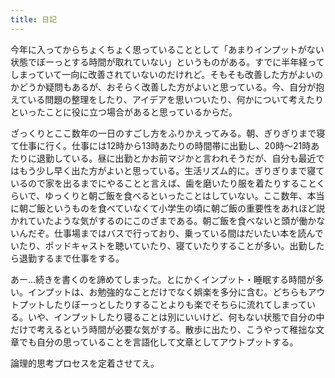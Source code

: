 ```yaml
---
title: 日記
---
```


今年に入ってからちょくちょく思っていることとして「あまりインプットがない状態でぼーっとする時間が取れていない」というものがある。すでに半年経ってしまっていて一向に改善されていないのだけれど。そもそも改善した方がよいのかどうか疑問もあるが、おそらく改善した方がよいと思っている。今、自分が抱えている問題の整理をしたり、アイデアを思いついたり、何かについて考えたりといったことに役に立つ場合があると思っているからだ。

ざっくりとここ数年の一日のすごし方をふりかえってみる。朝、ぎりぎりまで寝て仕事に行く。仕事には12時から13時あたりの時間帯に出勤し、20時〜21時あたりに退勤している。昼に出勤とかお前マジかと言われそうだが、自分も最近ではもう少し早く出た方がよいと思っている。生活リズム的に。ぎりぎりまで寝ているので家を出るまでにやることと言えば、歯を磨いたり服を着たりすることくらいで、ゆっくりと朝ご飯を食べるといったことはしていない。ここ数年、本当に朝ご飯というものを食べていなくて小学生の頃に朝ご飯の重要性をあれほど説かれていたような気がするのにこのざまである。朝ご飯を食べないと頭が働かないんだぞ。仕事場まではバスで行っており、乗っている間はだいたい本を読んでいたり、ポッドキャストを聴いていたり、寝ていたりすることが多い。出勤したら退勤するまで仕事をする。

あー…続きを書くのを諦めてしまった。とにかくインプット・睡眠する時間が多い。インプットは、お勉強的なことだけでなく娯楽を多分に含む。どちらもアウトプットしたりぼーっとしたりすることよりも楽でそちらに流れてしまっている。いや、インプットしたり寝ることは別にいいけど、何もない状態で自分の中だけで考えるという時間が必要な気がする。散歩に出たり、こうやって稚拙な文章でも自分の思っていることを言語化して文章としてアウトプットする。

論理的思考プロセスを定着させてえ。
